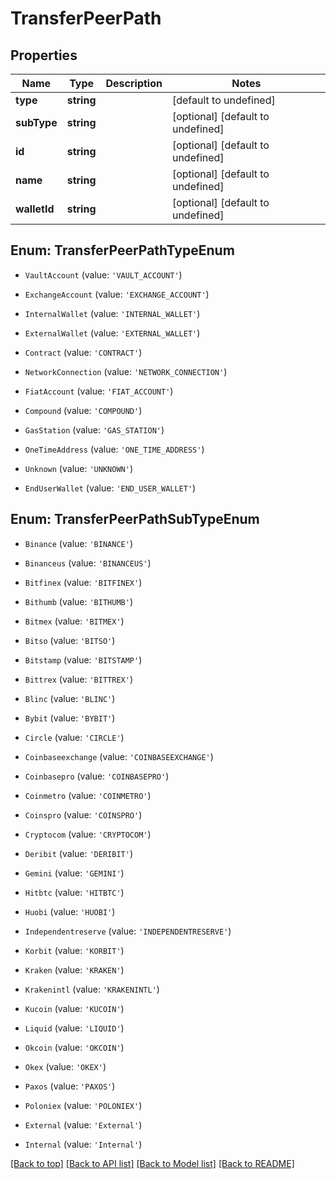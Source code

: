 # TransferPeerPath

## Properties

|Name | Type | Description | Notes|
|------------ | ------------- | ------------- | -------------|
|**type** | **string** |  | [default to undefined]|
|**subType** | **string** |  | [optional] [default to undefined]|
|**id** | **string** |  | [optional] [default to undefined]|
|**name** | **string** |  | [optional] [default to undefined]|
|**walletId** | **string** |  | [optional] [default to undefined]|


## Enum: TransferPeerPathTypeEnum


* `VaultAccount` (value: `'VAULT_ACCOUNT'`)

* `ExchangeAccount` (value: `'EXCHANGE_ACCOUNT'`)

* `InternalWallet` (value: `'INTERNAL_WALLET'`)

* `ExternalWallet` (value: `'EXTERNAL_WALLET'`)

* `Contract` (value: `'CONTRACT'`)

* `NetworkConnection` (value: `'NETWORK_CONNECTION'`)

* `FiatAccount` (value: `'FIAT_ACCOUNT'`)

* `Compound` (value: `'COMPOUND'`)

* `GasStation` (value: `'GAS_STATION'`)

* `OneTimeAddress` (value: `'ONE_TIME_ADDRESS'`)

* `Unknown` (value: `'UNKNOWN'`)

* `EndUserWallet` (value: `'END_USER_WALLET'`)



## Enum: TransferPeerPathSubTypeEnum


* `Binance` (value: `'BINANCE'`)

* `Binanceus` (value: `'BINANCEUS'`)

* `Bitfinex` (value: `'BITFINEX'`)

* `Bithumb` (value: `'BITHUMB'`)

* `Bitmex` (value: `'BITMEX'`)

* `Bitso` (value: `'BITSO'`)

* `Bitstamp` (value: `'BITSTAMP'`)

* `Bittrex` (value: `'BITTREX'`)

* `Blinc` (value: `'BLINC'`)

* `Bybit` (value: `'BYBIT'`)

* `Circle` (value: `'CIRCLE'`)

* `Coinbaseexchange` (value: `'COINBASEEXCHANGE'`)

* `Coinbasepro` (value: `'COINBASEPRO'`)

* `Coinmetro` (value: `'COINMETRO'`)

* `Coinspro` (value: `'COINSPRO'`)

* `Cryptocom` (value: `'CRYPTOCOM'`)

* `Deribit` (value: `'DERIBIT'`)

* `Gemini` (value: `'GEMINI'`)

* `Hitbtc` (value: `'HITBTC'`)

* `Huobi` (value: `'HUOBI'`)

* `Independentreserve` (value: `'INDEPENDENTRESERVE'`)

* `Korbit` (value: `'KORBIT'`)

* `Kraken` (value: `'KRAKEN'`)

* `Krakenintl` (value: `'KRAKENINTL'`)

* `Kucoin` (value: `'KUCOIN'`)

* `Liquid` (value: `'LIQUID'`)

* `Okcoin` (value: `'OKCOIN'`)

* `Okex` (value: `'OKEX'`)

* `Paxos` (value: `'PAXOS'`)

* `Poloniex` (value: `'POLONIEX'`)

* `External` (value: `'External'`)

* `Internal` (value: `'Internal'`)





[[Back to top]](#) [[Back to API list]](../../README.md#documentation-for-api-endpoints) [[Back to Model list]](../../README.md#documentation-for-models) [[Back to README]](../../README.md)

